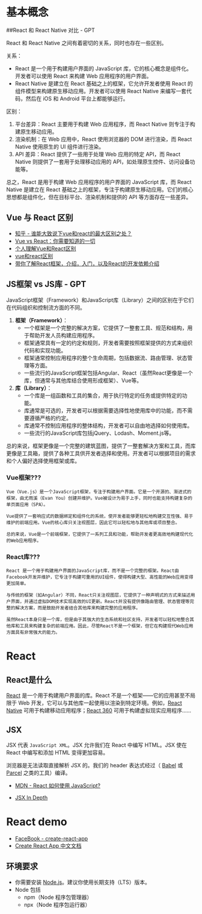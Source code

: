 



# 基本概念



##React 和 React Native 对比 - GPT

React 和 React Native 之间有着密切的关系，同时也存在一些区别。

关系：

- React 是一个用于构建用户界面的 JavaScript 库，它的核心概念是组件化。开发者可以使用 React 来构建 Web 应用程序的用户界面。
- React Native 是建立在 React 基础之上的框架，它允许开发者使用 React 的组件模型来构建原生移动应用。开发者可以使用 React Native 来编写一套代码，然后在 iOS 和 Android 平台上都能够运行。

区别：

1. 平台差异：React 主要用于构建 Web 应用程序，而 React Native 则专注于构建原生移动应用。
2. 渲染机制：在 Web 应用中，React 使用浏览器的 DOM 进行渲染，而 React Native 使用原生的 UI 组件进行渲染。
3. API 差异：React 提供了一些用于处理 Web 应用的特定 API，而 React Native 则提供了一套用于处理移动应用的 API，如处理原生控件、访问设备功能等。

总之，React 是用于构建 Web 应用程序的用户界面的 JavaScript 库，而 React Native 是建立在 React 基础之上的框架，专注于构建原生移动应用。它们的核心思想都是组件化，但在目标平台、渲染机制和提供的 API 等方面存在一些差异。





## Vue 与 React 区别

* [知乎 - 谁能大致说下vue和react的最大区别之处？](https://www.zhihu.com/question/309891718)
* [Vue vs React：你需要知道的一切 ](https://www.cnblogs.com/chuckQu/p/17692452.html)
* [个人理解Vue和React区别](https://lq782655835.github.io/blogs/vue/diff-vue-vs-react.html)
* [vue和react区别](https://worktile.com/kb/ask/19606.html)
* [带你了解React框架，介绍，入门，以及React的开发依赖介绍](https://juejin.cn/post/7242007082920132664)



## JS框架 vs JS库 - GPT

JavaScript框架（Framework）和JavaScript库（Library）之间的区别在于它们在代码组织和控制流方面的不同。

1. **框架（Framework）**：
    - 一个框架是一个完整的解决方案，它提供了一整套工具、规范和结构，用于帮助开发人员构建应用程序。
    - 框架通常具有一定的约定和规则，开发者需要按照框架提供的方式来组织代码和实现功能。
    - 框架通常控制应用程序的整个生命周期，包括数据流、路由管理、状态管理等方面。
    - 一些流行的JavaScript框架包括Angular、React（虽然React更像是一个库，但通常与其他库结合使用形成框架）、Vue等。
2. **库（Library）**：
    - 一个库是一组函数和工具的集合，用于执行特定的任务或提供特定的功能。
    - 库通常是可选的，开发者可以根据需要选择性地使用库中的功能，而不需要遵循严格的约定。
    - 库通常不控制应用程序的整体结构，开发者可以自由地选择如何使用库。
    - 一些流行的JavaScript库包括jQuery、Lodash、Moment.js等。

总的来说，框架更像是一个完整的建筑蓝图，提供了一整套解决方案和工具，而库更像是工具箱，提供了各种工具供开发者选择和使用。开发者可以根据项目的需求和个人偏好选择使用框架或库。

### Vue框架???

```
Vue（Vue.js）是一个JavaScript框架，专注于构建用户界面。它是一个开源的、渐进式的框架，由尤雨溪（Evan You）创建并维护。Vue被设计为易于上手，同时也能支持构建复杂的单页面应用（SPA）。

Vue提供了一套响应式的数据绑定和组件化的系统，使开发者能够更轻松地构建交互性强、易于维护的前端应用。Vue的核心库只关注视图层，因此它可以轻松地与其他库或项目整合。

总的来说，Vue是一个前端框架，它提供了一系列工具和功能，帮助开发者更高效地构建现代化的Web应用程序。
```

### React库???

```
React 是一个用于构建用户界面的JavaScript库，而不是一个完整的框架。React由Facebook开发并维护，它专注于构建可重用的UI组件，使得构建大型、高性能的Web应用变得更加简单。

与传统的框架（如Angular）不同，React只关注视图层，它提供了一种声明式的方式来描述用户界面，并通过虚拟DOM技术实现高效的UI更新。React并没有提供像路由管理、状态管理等完整的解决方案，而是鼓励开发者结合其他库来构建完整的应用程序。

虽然React本身只是一个库，但是由于其强大的生态系统和社区支持，开发者可以轻松地整合其他库和工具来构建复杂的前端应用。因此，尽管React不是一个框架，但它在构建现代Web应用方面具有非常强大的能力。
```





# React

## React是什么

[React](https://reactjs.org/) 是一个用于构建用户界面的库。React 不是一个框架——它的应用甚至不局限于 Web 开发，它可以与其他库一起使用以渲染到特定环境。例如，[React Native](https://reactnative.dev/) 可用于构建移动应用程序；[React 360](https://facebook.github.io/react-360/) 可用于构建虚拟现实应用程序……





##  JSX 

JSX 代表 `JavaScript XML`。JSX 允许我们在 React 中编写 HTML。JSX 使在 React 中编写和添加 HTML 变得更加容易。

浏览器是无法读取直接解析 JSX 的。我们的 header 表达式经过（ [Babel](https://babeljs.io/) 或 [Parcel](https://parceljs.org/) 之类的工具）编译。

* [MDN - React 如何使用 JavaScript?](https://developer.mozilla.org/zh-CN/docs/Learn/Tools_and_testing/Client-side_JavaScript_frameworks/React_getting_started#react_如何使用_javascript)

* [JSX In Depth](https://reactjs.org/docs/jsx-in-depth.html)



# React demo

* [FaceBook - create-react-app](https://create-react-app.dev/)
* [Create React App 中文文档](https://create-react-app.bootcss.com/)



## 环境要求

* 你需要安装 [Node.js](https://nodejs.org/en/)。建议你使用长期支持（LTS）版本。
* Node 包括 
    * npm（Node 程序包管理器）
    * npx（Node 程序包运行器）









